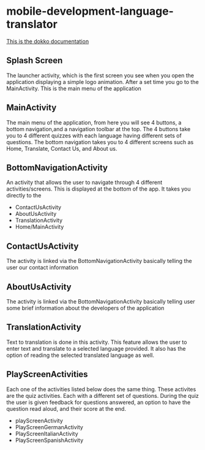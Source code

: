 # mobile-development-language-translator

[This is the dokko documentation](https://github.com/tawaab1/mobile-development-language-translator/blob/kdocs-roy/javadoc/app/com.amorjk1.languagetranslator/index.md)

## Splash Screen
The launcher activity, which is the first screen you see when you open the application displaying a simple logo animation. After a set time you go to the MainActivity. This is the main menu of the application



## MainActivity
The main menu of the application, from here you will see 4 buttons, a bottom navigation,and a navigation toolbar at the top. The 4 buttons take you to 4 different quizzes with each language having different sets of questions. The bottom navigation takes you to 4 different screens such as Home, Translate, Contact Us, and About us. 

## BottomNavigationActivity
An activity that allows the user to navigate through 4 different activities/screens. This is displayed at the bottom of the app. It takes you directly to the
- ContactUsActivity
- AboutUsActivity
- TranslationActivity
- Home/MainActivity

## ContactUsActivity
The activity is linked via the BottomNavigationActivity basically telling the user our contact information

## AboutUsActivity
The activity is linked via the BottomNavigationActivity basically telling user some brief information about the developers of the application

## TranslationActivity
Text to translation is done in this activity. This feature allows the user to enter text and translate to a selected language provided. It also has the option of reading the selected translated language as well. 

## PlayScreenActivities
Each one of the activities listed below does the same thing. These activites are the quiz activities. Each with a different set of questions. During the quiz the user is given feedback for questions answered, an option to have the question read aloud, and their score at the end.
- playScreenActivity
- PlayScreenGermanActivity
- PlayScreenItalianActivity
- PlayScreenSpanishActivity







